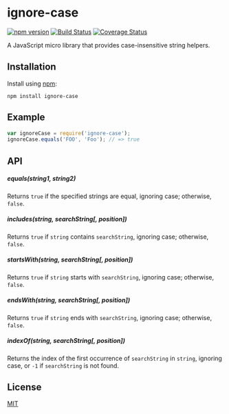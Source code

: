 # ignore-case

[![npm version](https://badge.fury.io/js/ignore-case.svg)](https://badge.fury.io/js/ignore-case)
[![Build Status](https://api.travis-ci.org/nickuraltsev/ignore-case.svg?branch=master)](https://travis-ci.org/nickuraltsev/ignore-case)
[![Coverage Status](https://coveralls.io/repos/nickuraltsev/ignore-case/badge.svg?branch=master&service=github)](https://coveralls.io/github/nickuraltsev/ignore-case?branch=master)

A JavaScript micro library that provides case-insensitive string helpers.

## Installation

Install using [npm](https://www.npmjs.org/):

```
npm install ignore-case
```

## Example

```javascript
var ignoreCase = require('ignore-case');
ignoreCase.equals('FOO', 'Foo'); // => true
```

## API

##### equals(string1, string2)

Returns `true` if the specified strings are equal, ignoring case; otherwise, `false`.

##### includes(string, searchString[, position])

Returns `true` if `string` contains `searchString`, ignoring case; otherwise, `false`.

##### startsWith(string, searchString[, position])

Returns `true` if `string` starts with `searchString`, ignoring case; otherwise, `false`.

##### endsWith(string, searchString[, position])

Returns `true` if `string` ends with `searchString`, ignoring case; otherwise, `false`.

##### indexOf(string, searchString[, position])

Returns the index of the first occurrence of `searchString` in `string`, ignoring case, or `-1` if `searchString` is not found.

## License

[MIT](https://github.com/nickuraltsev/ignore-case/blob/master/LICENSE)
